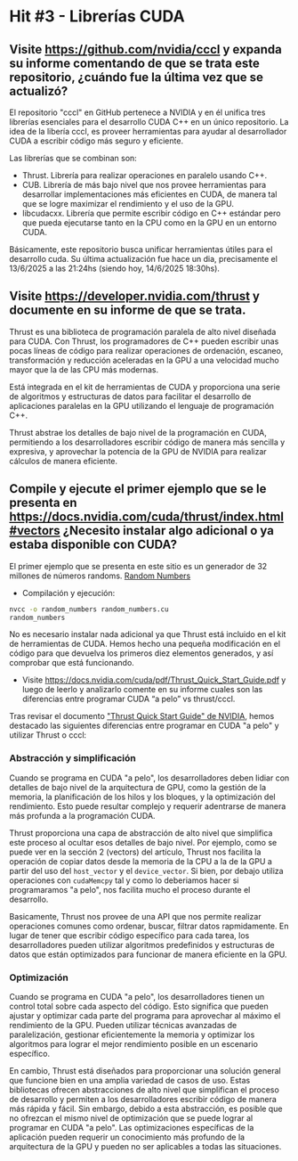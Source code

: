 # Hit #3 - Librerías CUDA

## Visite https://github.com/nvidia/cccl y expanda su informe comentando de que se trata este repositorio, ¿cuándo fue la última vez que se actualizó?

El repositorio "cccl" en GitHub pertenece a NVIDIA y en él unifica tres librerías esenciales para el desarrollo CUDA C++ en un único repositorio. La idea de la libería cccl, es proveer herramientas para ayudar al desarrollador CUDA a escribir código más seguro y eficiente.

Las librerías que se combinan son:

-   Thrust. Librería para realizar operaciones en paralelo usando C++.
-   CUB. Librería de más bajo nivel que nos provee herramientas para desarrollar implementaciones más eficientes en CUDA, de manera tal que se logre maximizar el rendimiento y el uso de la GPU.
-   libcudacxx. Librería que permite escribir código en C++ estándar pero que pueda ejecutarse tanto en la CPU como en la GPU en un entorno CUDA.

Básicamente, este repositorio busca unificar herramientas útiles para el desarrollo cuda. Su última actualización fue hace un dia, precisamente el 13/6/2025 a las 21:24hs (siendo hoy, 14/6/2025 18:30hs).

## Visite https://developer.nvidia.com/thrust y documente en su informe de que se trata.

Thrust es una biblioteca de programación paralela de alto nivel diseñada para CUDA. Con Thrust, los programadores de C++ pueden escribir unas pocas líneas de código para realizar operaciones de ordenación, escaneo, transformación y reducción aceleradas en la GPU a una velocidad mucho mayor que la de las CPU más modernas.

Está integrada en el kit de herramientas de CUDA y proporciona una serie de algoritmos y estructuras de datos para facilitar el desarrollo de aplicaciones paralelas en la GPU utilizando el lenguaje de programación C++.

Thrust abstrae los detalles de bajo nivel de la programación en CUDA, permitiendo a los desarrolladores escribir código de manera más sencilla y expresiva, y aprovechar la potencia de la GPU de NVIDIA para realizar cálculos de manera eficiente.

## Compile y ejecute el primer ejemplo que se le presenta en https://docs.nvidia.com/cuda/thrust/index.html#vectors ¿Necesito instalar algo adicional o ya estaba disponible con CUDA?

El primer ejemplo que se presenta en este sitio es un generador de 32 millones de números randoms.
[Random Numbers](random_numbers.cu)

-   Compilación y ejecución:

```sh
nvcc -o random_numbers random_numbers.cu
random_numbers
```

No es necesario instalar nada adicional ya que Thrust está incluido en el kit de herramientas de CUDA.
Hemos hecho una pequeña modificación en el código para que devuelva los primeros diez elementos generados, y así comprobar que está funcionando.

-   Visite https://docs.nvidia.com/cuda/pdf/Thrust_Quick_Start_Guide.pdf y luego de leerlo y analizarlo comente en su informe cuales son las diferencias entre programar CUDA “a pelo” vs thrust/cccl.

Tras revisar el documento ["Thrust Quick Start Guide" de NVIDIA](https://docs.nvidia.com/cuda/pdf/Thrust_Quick_Start_Guide.pdf), hemos destacado las siguientes diferencias entre programar en CUDA "a pelo" y utilizar Thrust o cccl:

### Abstracción y simplificación

Cuando se programa en CUDA "a pelo", los desarrolladores deben lidiar con detalles de bajo nivel de la arquitectura de GPU, como la gestión de la memoria, la planificación de los hilos y los bloques, y la optimización del rendimiento. Esto puede resultar complejo y requerir adentrarse de manera más profunda a la programación CUDA.

Thrust proporciona una capa de abstracción de alto nivel que simplifica este proceso al ocultar esos detalles de bajo nivel. Por ejemplo, como se puede ver en la sección 2 (vectors) del artículo, Thrust nos facilita la operación de copiar datos desde la memoria de la CPU a la de la GPU a partir del uso del `host_vector` y el `device_vector`. Si bien, por debajo utiliza operaciones con `cudaMemcpy` tal y como lo deberiamos hacer si programaramos "a pelo", nos facilita mucho el proceso durante el desarrollo.

Basicamente, Thrust nos provee de una API que nos permite realizar operaciones comunes como ordenar, buscar, filtrar datos rapmidamente. En lugar de tener que escribir código específico para cada tarea, los desarrolladores pueden utilizar algoritmos predefinidos y estructuras de datos que están optimizados para funcionar de manera eficiente en la GPU.

### Optimización

Cuando se programa en CUDA "a pelo", los desarrolladores tienen un control total sobre cada aspecto del código. Esto significa que pueden ajustar y optimizar cada parte del programa para aprovechar al máximo el rendimiento de la GPU. Pueden utilizar técnicas avanzadas de paralelización, gestionar eficientemente la memoria y optimizar los algoritmos para lograr el mejor rendimiento posible en un escenario específico.

En cambio, Thrust está diseñados para proporcionar una solución general que funcione bien en una amplia variedad de casos de uso. Estas bibliotecas ofrecen abstracciones de alto nivel que simplifican el proceso de desarrollo y permiten a los desarrolladores escribir código de manera más rápida y fácil. Sin embargo, debido a esta abstracción, es posible que no ofrezcan el mismo nivel de optimización que se puede lograr al programar en CUDA "a pelo". Las optimizaciones específicas de la aplicación pueden requerir un conocimiento más profundo de la arquitectura de la GPU y pueden no ser aplicables a todas las situaciones.